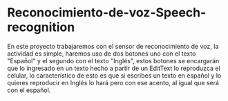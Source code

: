 # Reconocimiento-de-voz-Speech-recognition
En este proyecto trabajaremos con el sensor de reconocimiento de voz, la actividad es simple, haremos uso de dos botones uno con el texto "Español" y el segundo con el texto "Inglés", estos botones se encargarán que lo ingresado en un texto hecho a partir de un EditText lo reproduzca el celular, lo característico de esto es que si escribes un texto en español y lo quieres reproducir en Inglés lo hará pero con ese acento, al igual que será con el español.
